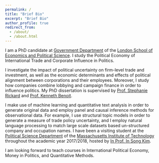 ```yaml
---
permalink: /
title: "Brief Bio"
excerpt: "Brief Bio"
author_profile: true
redirect_from: 
  - /about/
  - /about.html
---
```

I am a PhD candidate at [Government Department](http://www.lse.ac.uk/government) of the [London School of Economics and Political Science](www.lse.ac.uk). I study the Political Economy of International Trade and Corporate Influence in Politics. 

I investigate the impact of political uncertainty on firm-level trade and investment, as well as the economic determinants and effects of political alignment between corporations and their employees. Moreover, I study how companies combine lobbying and campaign finance in order to influence politics. My PhD dissertation is supervised by [Prof. Stephanie Rickard](http://personal.lse.ac.uk/rickard/) and [Prof. Kenneth Benoit](http://kenbenoit.net/).  

I make use of machine learning and quantitative text analysis in order to generate original data and employ panel and causal inference methods for observational data. For example, I use structural topic models in order to generate a measure of trade policy uncertainty, and I employ natural language processing to match large scale datasets based un-structured company and occupation names. I have been a visiting student at the [Political Science Department](https://polisci.mit.edu/) of the [Massachusetts Institute of Technology](http://www.mit.edu/) throughout the academic year 2017/2018, hosted by [In Prof. In Song Kim](http://web.mit.edu/insong/www/index.html).

I am looking forward to teach courses in International Political Economy, Money in Politics, and Quantitative Methods.
